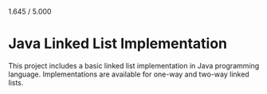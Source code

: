 
1.645 / 5.000
# Java Linked List Implementation

This project includes a basic linked list implementation in Java programming language. Implementations are available for one-way and two-way linked lists.

